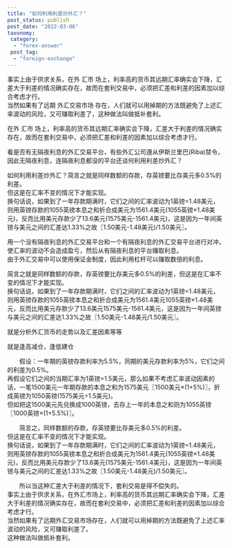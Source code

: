 ```yaml
---
title: "如何利用利差炒外汇？"
post_status: publish
post_date: "2022-03-08"
taxonomy:
 category: 
  - "forex-answer"
 post_tag: 
  - "foreign-exchange"
---
```


事实上由于供求关系，在外 汇市 场上，利率高的货币其远期汇率确实会下降，汇差大于利差的情况确实存在，故而在套利交易中，必须把汇差和利差的因素加以综合考虑才行。  
当然如果有了远期 外汇交易市场 存在，人们就可以用掉期的方法既避免了上述汇率波动的风险，又可赚取利差了，这种做法叫做抵补套利。  

在外 汇市 场上，利率高的货币其远期汇率确实会下降，汇差大于利差的情况确实存在，故而在套利交易中，必须把汇差和利差的因素加以综合考虑才行。  

看是否有无隔夜利息的外汇交易平台，有些外汇公司遵从伊斯兰里巴(Riba)禁令，因此无隔夜利息，连隔夜利息都没的平台还谈何利用利差炒外汇？

如何利用利差炒外汇？简言之就是同样数额的存款，存英镑要比存美元多0.5%的利差。  
但这是在汇率不变的情况下才能实现。  
换句话说，如果到了一年存款期满时，它们之间的汇率波动为1英镑=1.48美元，则用英镑存款的1055英镑本息之和折合成美元为1561.4美元(1055英镑×1.48美元)，反而比用美元存款少了13.6美元(1575美元-1561.4美元)，这是因为一年间英镑与美元之间的汇差达1.33%之故〖1.50美元-1.48美元)/1.50美元〗。  

用一个没有隔夜利息的外汇交易平台和一个有隔夜利息的外汇交易平台进行对冲，使汇率的波动不会造成盈亏，然后从有隔夜利息的平台赚取利息。  
由于外汇交易中可以使用保证金制度，因此利用杠杆可以赚取数倍的利息。  

简言之就是同样数额的存款，存英镑要比存美元多0.5%的利差，但这是在汇率不变的情况下才能实现。  
换句话说，如果到了一年存款期满时，它们之间的汇率波动为1英镑=1.48美元，则用英镑存款的1055英镑本息之和折合成美元为1561.4美元1055英镑×1.48美元，反而比用美元存款少了13.6美元1575美元-1561.4美元，这是因为一年间英镑与美元之间的汇差达1.33%之故〖1.50美元-1.48美元/1.50美元〗。  

就是分析外汇货币的走势以及汇差因素等等

就是逢高减仓，逢低建仓

　　假设：一年期的英镑存款利率为5.5%，同期的美元存款利率为5%，它们之间的利差为0.5%。  
再假设它们之间的当期汇率为1英镑=1.5美元，那么如果不考虑汇率波动因素的话，一笔1500美元一年期存款的本息之和为1575美元〖1500美元×(1+5%)〗，折成英镑为1050英镑(1575美元÷1.5美元)。  
但如把这1500美元先兑换成1000英镑，去存上一年的本息之和则为1055英镑〖1000英镑×(1+5.5%)〗。  

　　简言之，同样数额的存款，存英镑要比存美元多0.5%的利差。  
但这是在汇率不变的情况下才能实现。  
换句话说，如果到了一年存款期满时，它们之间的汇率波动为1英镑=1.48美元，则用英镑存款的1055英镑本息之和折合成美元为1561.4美元(1055英镑×1.48美元)，反而比用美元存款少了13.6美元(1575美元-1561.4美元)，这是因为一年间英镑与美元之间的汇差达1.33%之故〖1.50美元-1.48美元)/1.50美元〗。  

　　所以当这种汇差大于利差的情况下，套利交易是得不偿失的。  
事实上由于供求关系，在外汇市场上，利率高的货币其远期汇率确实会下降，汇差大于利差的情况确实存在，故而在套利交易中，必须把汇差和利差的因素加以综合考虑才行。  
当然如果有了远期外汇交易市场存在，人们就可以用掉期的方法既避免了上述汇率波动的风险，又可赚取利差了。  
这种做法叫做抵补套利。
